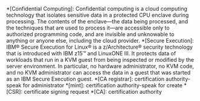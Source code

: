 *[Confidential Computing]: Confidential computing is a cloud computing technology that isolates sensitive data in a protected CPU enclave during processing. The contents of the enclave—the data being processed, and the techniques that are used to process it—are accessible only to authorized programming code, and are invisible and unknowable to anything or anyone else, including the cloud provider.
*[Secure Execution]: IBM® Secure Execution for Linux® is a z/Architecture® security technology that is introduced with IBM z15™ and LinuxONE III. It protects data of workloads that run in a KVM guest from being inspected or modified by the server environment. In particular, no hardware administrator, no KVM code, and no KVM administrator can access the data in a guest that was started as an IBM Secure Execution guest.
*[CA registrar]: certification authority-speak for administrator
*[mint]: certification authority-speak for create
*[CSR]: certificate signing request
*[CA]: certification authority